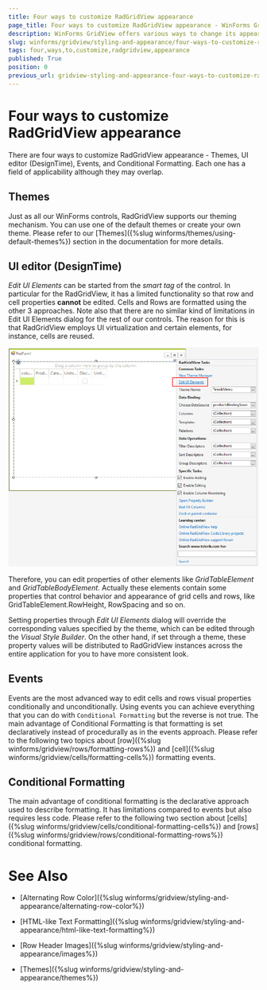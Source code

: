 ```yaml
---
title: Four ways to customize RadGridView appearance
page_title: Four ways to customize RadGridView appearance - WinForms GridView Controlsss
description: WinForms GridView offers various ways to change its appearance. Learn which are they.
slug: winforms/gridview/styling-and-appearance/four-ways-to-customize-radgridview-appearance
tags: four,ways,to,customize,radgridview,appearance
published: True
position: 0
previous_url: gridview-styling-and-appearance-four-ways-to-customize-radgridview-appearance
---
```


# Four ways to customize RadGridView appearance

There are four ways to customize RadGridView appearance - Themes, UI editor (DesignTime), Events, and Conditional Formatting. Each one has a field of applicability although they may overlap. 

## Themes

Just as all our WinForms controls, RadGridView supports our theming mechanism. You can use one of the default themes or create your own theme. Please refer to our [Themes]({%slug winforms/themes/using-default-themes%}) section in the documentation for more details. 
        

## UI editor (DesignTime)  

*Edit UI Elements* can be started from the *smart tag* of the control. In particular for the RadGridView, it has a limited functionality so that row and cell properties __cannot__ be edited. Cells and Rows are formatted using the other 3 approaches. Note also that there are no similar kind of limitations in Edit UI Elements dialog for the rest of our controls. The reason for this is that RadGridView employs UI virtualization and certain elements, for instance, cells are reused.

![gridview-styling-and-appearance-four-ways-to-customize-radgridview-appearance 001](images/gridview-styling-and-appearance-four-ways-to-customize-radgridview-appearance001.png)

Therefore, you can edit properties of other elements like *GridTableElement* and *GridTableBodyElement*. Actually these elements contain some properties that control behavior and appearance of grid cells and rows, like GridTableElement.RowHeight, RowSpacing and so on.
        

Setting properties through *Edit UI Elements* dialog will override the corresponding values specified by the theme, which can be edited through the *Visual Style Builder*. On the other hand, if set through a theme, these property values will be distributed to RadGridView instances across the entire application for you to have more consistent look.
        

## Events 

Events are the most advanced way to edit cells and rows visual properties conditionally and unconditionally. Using events you can achieve everything that you can do with `Conditional Formatting` but the reverse is not true. The main advantage of Conditional Formatting is that formatting is set declaratively instead of procedurally as in the events approach. Please refer to the following two topics about [row]({%slug winforms/gridview/rows/formatting-rows%}) and [cell]({%slug winforms/gridview/cells/formatting-cells%}) formatting events.   
        

## Conditional Formatting

The main advantage of conditional formatting is the declarative approach used to describe formatting. It has limitations compared to events but also requires less code. Please refer to the following two section about [cells]({%slug winforms/gridview/cells/conditional-formatting-cells%}) and [rows]({%slug winforms/gridview/rows/conditional-formatting-rows%}) conditional formatting. 
        
# See Also
* [Alternating Row Color]({%slug winforms/gridview/styling-and-appearance/alternating-row-color%})

* [HTML-like Text Formatting]({%slug winforms/gridview/styling-and-appearance/html-like-text-formatting%})

* [Row Header Images]({%slug winforms/gridview/styling-and-appearance/images%})

* [Themes]({%slug winforms/gridview/styling-and-appearance/themes%})

